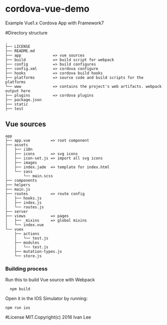 # cordova-vue-demo
Example Vue1.x Cordova  App with Framework7 

#Directory structure
```
.
├── LICENSE
├── README.md
├── app              => vue sources
├── build            => build script for webpack
├── config           => build configures
├── config.xml       => cordova configure
├── hooks            => cordova build hooks
├── platforms        => source code and build scripts for the platforms
└── www              => contains the project's web artifacts. webpack output here
├── plugins          => cordova plugins
├── package.json
├── static          
├── test
```

## Vue sources
```
app
├── app.vue         => root component
├── assets
│   ├── i18n
│   ├── icons       => svg icons
│   ├── icon-set.js => import all svg icons
│   ├── images
│   ├── index.jade  => template for index.html
│   └── sass
│       └── main.scss
├── components
├── helpers
├── main.js
├── routes          => route config
│   ├── hooks.js
│   ├── index.js
│   └── routes.js
├── server
├── views           => pages
│   ├── _mixins     => global mixins
│   └── index.vue
└── vuex            
    ├── actions
    │   └── test.js
    ├── modules
    │   └── test.js
    ├── mutation-types.js
    └── store.js
```

### Building process
Run this to build Vue source with Webpack

```
  npm build 
```

Open it in the IOS Simulator by running: 

```
npm run ios
```

#License
MIT.Copyright(c) 2016 Ivan Lee